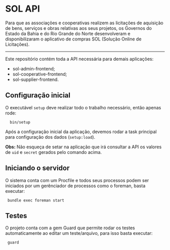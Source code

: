 # SOL API

Para que as associações e cooperativas realizem as licitações de aquisição de bens, serviços e obras relativas aos seus projetos, os Governos do Estado da Bahia e do Rio Grande do Norte desenvolveram e disponibilizaram o aplicativo de compras SOL (Solução Online de Licitações).

---

Este repositório contém toda a API necessária para demais aplicações:
- sol-admin-frontend;
- sol-cooperative-frontend;
- sol-supplier-frontend.

## Configuração inicial

O executável `setup` deve realizar todo o trabalho necessário, então apenas rode:

```
  bin/setup
```

Após a configuração inicial da aplicação, devemos rodar a task principal para configuração dos dados (`setup:load`).

**Obs:** Não esqueça de setar na aplicação que irá consultar a API os valores de `uid` e `secret` gerados pelo comando acima.

## Iniciando o servidor

O sistema conta com um Procfile e todos seus processos podem ser iniciados por um gerênciador de processos como o foreman, basta executar:

```
 bundle exec foreman start
```

## Testes

O projeto conta com a gem Guard que permite rodar os testes automaticamente ao editar um teste/arquivo, para isso basta executar:

```
 guard
```

